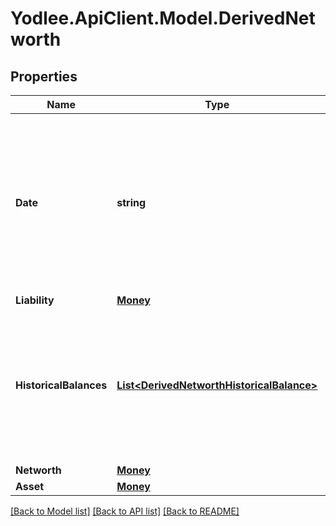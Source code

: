 # Yodlee.ApiClient.Model.DerivedNetworth

## Properties

Name | Type | Description | Notes
------------ | ------------- | ------------- | -------------
**Date** | **string** | The date as of when the networth information is provided.&lt;br&gt;&lt;br&gt;&lt;b&gt;Applicable containers&lt;/b&gt;: bank, creditcard, investment, insurance, realEstate, loan&lt;br&gt; | [optional] [readonly] 
**Liability** | [**Money**](Money.md) |  | [optional] 
**HistoricalBalances** | [**List&lt;DerivedNetworthHistoricalBalance&gt;**](DerivedNetworthHistoricalBalance.md) | Balances of the accounts over the period of time.&lt;br&gt;&lt;br&gt;&lt;b&gt;Applicable containers&lt;/b&gt;: bank, creditcard, investment, insurance, realEstate, loan&lt;br&gt; | [optional] [readonly] 
**Networth** | [**Money**](Money.md) |  | [optional] 
**Asset** | [**Money**](Money.md) |  | [optional] 

[[Back to Model list]](../README.md#documentation-for-models) [[Back to API list]](../README.md#documentation-for-api-endpoints) [[Back to README]](../README.md)

